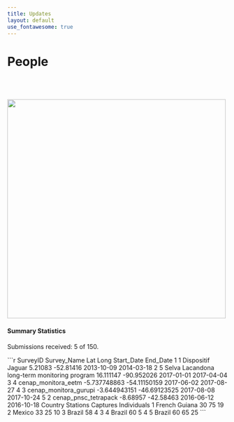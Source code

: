 ```yaml
---
title: Updates
layout: default
use_fontawesome: true
---
```


<!-- Research -->
<h1 class="section-title">People</h1>

<br>
<div class="row content-row">
<div class="col-12 col-sm-4 image-wrapper">
    <br>
    <br>
    <img src="{{ site.baseurl }}/images/map_updates/surveys_080519.png" width="500">
</div>
<div class="col-12 col-sm-8">
    <h4>Summary Statistics</h4>
    <p class="italic">Submissions received: 5 of 150.</p>
  ```r
    SurveyID                                  Survey_Name          Lat         Long Start_Date   End_Date
1        1                            Dispositif Jaguar      5.21083    -52.81416 2013-10-09 2014-03-18
2        5 Selva Lacandona long-term monitoring program    16.111147   -90.952026 2017-01-01 2017-04-04
3        4                          cenap_monitora_eetm -5.737748863 -54.11150159 2017-06-02 2017-08-27
4        3                        cenap_monitora_gurupi -3.644943151 -46.69123525 2017-08-08 2017-10-24
5        2                         cenap_pnsc_tetrapack     -8.68957    -42.58463 2016-06-12 2016-10-18
        Country Stations Captures Individuals
1 French Guiana       30       75          19
2        Mexico       33       25          10
3        Brazil       58        4           3
4        Brazil       60        5           4
5        Brazil       60       65          25
  ```
    <p></p>
</div>
</div>
